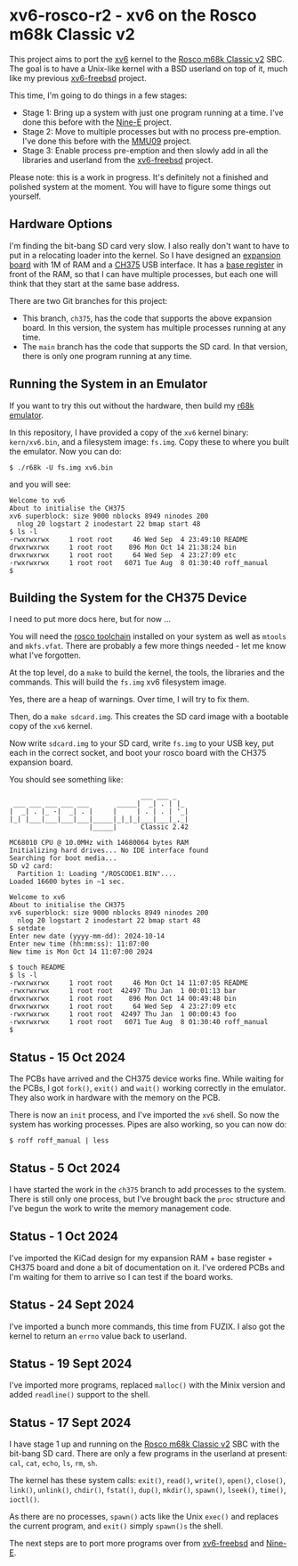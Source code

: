 # xv6-rosco-r2 - xv6 on the Rosco m68k Classic v2

This project aims to port the [xv6](https://github.com/mit-pdos/xv6-public) kernel
to the [Rosco m68k Classic v2](https://github.com/rosco-m68k/rosco_m68k) SBC. The
goal is to have a Unix-like kernel with a BSD userland on top of it, much like my
previous [xv6-freebsd](https://github.com/DoctorWkt/xv6-freebsd) project.

This time, I'm going to do things in a few stages:

 - Stage 1: Bring up a system with just one program running at a time. I've
   done this before with the [Nine-E](https://github.com/DoctorWkt/Nine-E/) project.
 - Stage 2: Move to multiple processes but with no process pre-emption. I've done
   this before with the [MMU09](https://github.com/DoctorWkt/MMU09) project.
 - Stage 3: Enable process pre-emption and then slowly add in all the libraries
   and userland from the [xv6-freebsd](https://github.com/DoctorWkt/xv6-freebsd) project.

Please note: this is a work in progress. It's definitely not a finished and polished
system at the moment. You will have to figure some things out yourself.

## Hardware Options

I'm finding the bit-bang SD card very slow. I also really don't want to have to put
in a relocating loader into the kernel. So I have designed an
[expansion board](hardware) with 1M of RAM and a
[CH375](https://www.electrodragon.com/product/ch375-module-reading-and-writing-u-diskusb-communicate/)
USB interface. It has a
[base register](https://en.wikipedia.org/wiki/Base_and_bounds) in front of the RAM, so that I can have multiple processes, but each one will think that they start at the same base address.

There are two Git branches for this project:

 - This branch, `ch375`, has the code that supports the above expansion board.
   In this version, the system has multiple processes running at any time.
 - The `main` branch has the code that supports the SD card. In that version,
   there is only one program running at any time.

## Running the System in an Emulator

If you want to try this out without the hardware, then build my
[r68k emulator](https://github.com/DoctorWkt/rosco_m68k/tree/wkt_r68k/code/tools/r68k).

In this repository, I have provided a copy of the `xv6` kernel binary: `kern/xv6.bin`, and a filesystem image: `fs.img`. Copy these to where you built the emulator. Now you can do:

```
$ ./r68k -U fs.img xv6.bin
```

and you will see:

```
Welcome to xv6
About to initialise the CH375
xv6 superblock: size 9000 nblocks 8949 ninodes 200
  nlog 20 logstart 2 inodestart 22 bmap start 48
$ ls -l
-rwxrwxrwx     1 root root     46 Wed Sep  4 23:49:10 README
drwxrwxrwx     1 root root    896 Mon Oct 14 21:38:24 bin
drwxrwxrwx     1 root root     64 Wed Sep  4 23:27:09 etc
-rwxrwxrwx     1 root root   6071 Tue Aug  8 01:30:40 roff_manual
$
```

## Building the System for the CH375 Device

I need to put more docs here, but for now ...

You will need the [rosco toolchain](https://rosco-m68k.com/docs/toolchain-installation)
installed on your system as well as `mtools` and `mkfs.vfat`. There are probably a few
more things needed - let me know what I've forgotten.

At the top level, do a `make` to build the kernel, the tools, the libraries and
the commands. This will build the `fs.img` xv6 filesystem image.

Yes, there are a heap of warnings. Over time, I will try to fix them.

Then, do a `make sdcard.img`. This creates the SD card image with a bootable copy
of the `xv6` kernel.

Now write `sdcard.img` to your SD card, write `fs.img` to your USB key, put each
in the correct socket, and boot your rosco board with the CH375 expansion board.

You should see something like:

```
                                 ___ ___ _   
 ___ ___ ___ ___ ___       _____|  _| . | |_ 
|  _| . |_ -|  _| . |     |     | . | . | '_|
|_| |___|___|___|___|_____|_|_|_|___|___|_,_|
                    |_____|      Classic 2.42

MC68010 CPU @ 10.0MHz with 14680064 bytes RAM
Initializing hard drives... No IDE interface found
Searching for boot media...
SD v2 card:
  Partition 1: Loading "/ROSCODE1.BIN"....
Loaded 16600 bytes in ~1 sec.

Welcome to xv6
About to initialise the CH375
xv6 superblock: size 9000 nblocks 8949 ninodes 200
  nlog 20 logstart 2 inodestart 22 bmap start 48
$ setdate
Enter new date (yyyy-mm-dd): 2024-10-14
Enter new time (hh:mm:ss): 11:07:00
New time is Mon Oct 14 11:07:00 2024

$ touch README
$ ls -l
-rwxrwxrwx     1 root root     46 Mon Oct 14 11:07:05 README
-rwxrwxrwx     1 root root  42497 Thu Jan  1 00:01:13 bar
drwxrwxrwx     1 root root    896 Mon Oct 14 00:49:48 bin
drwxrwxrwx     1 root root     64 Wed Sep  4 23:27:09 etc
-rwxrwxrwx     1 root root  42497 Thu Jan  1 00:00:43 foo
-rwxrwxrwx     1 root root   6071 Tue Aug  8 01:30:40 roff_manual
$
```

## Status - 15 Oct 2024

The PCBs have arrived and the CH375 device works fine. While waiting for the PCBs,
I got `fork()`, `exit()` and `wait()` working correctly in the emulator. They also
work in hardware with the memory on the PCB.

There is now an `init` process, and I've imported the `xv6` shell. So now the system
has working processes. Pipes are also working, so you can now do:

```
$ roff roff_manual | less
```

## Status - 5 Oct 2024

I have started the work in the `ch375` branch to add processes to the system.
There is still only one process, but I've brought back the `proc` structure
and I've begun the work to write the memory management code.

## Status - 1 Oct 2024

I've imported the KiCad design for my expansion RAM + base register + CH375 board
and done a bit of documentation on it. I've ordered PCBs and I'm waiting for them
to arrive so I can test if the board works.

## Status - 24 Sept 2024

I've imported a bunch more commands, this time from FUZIX.
I also got the kernel to return an `errno` value back to
userland.

## Status - 19 Sept 2024

I've imported more programs, replaced `malloc()` with the Minix version and
added `readline()` support to the shell.

## Status - 17 Sept 2024

I have stage 1 up and running on the
[Rosco m68k Classic v2](https://github.com/rosco-m68k/rosco_m68k) SBC with the
bit-bang SD card. There are only a few programs in the userland at present:
`cal`, `cat`, `echo`, `ls`, `rm`, `sh`.

The kernel has these system calls:
`exit()`, `read()`, `write()`, `open()`, `close()`, `link()`, `unlink()`, `chdir()`,
`fstat()`, `dup()`, `mkdir()`, `spawn()`, `lseek()`, `time()`, `ioctl()`.

As there are no processes, `spawn()` acts like the Unix `exec()` and replaces the
current program, and `exit()` simply `spawn()s` the shell.

The next steps are to port more programs over from
[xv6-freebsd](https://github.com/DoctorWkt/xv6-freebsd) and
[Nine-E](https://github.com/DoctorWkt/Nine-E/).
